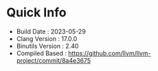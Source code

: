 # Quick Info
* Build Date : 2023-05-29
* Clang Version : 17.0.0
* Binutils Version : 2.40
* Compiled Based : https://github.com/llvm/llvm-project/commit/8a4e3675

